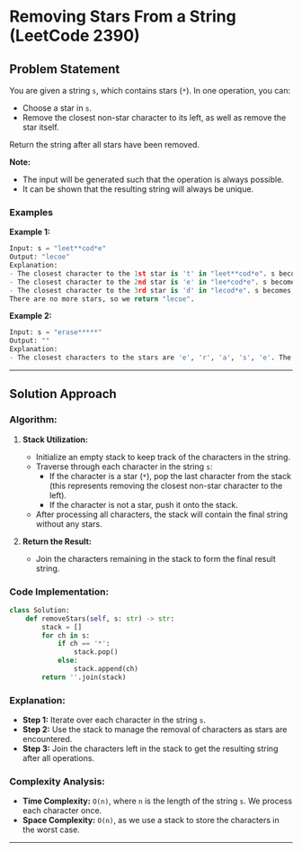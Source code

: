 

# Removing Stars From a String (LeetCode 2390)

## Problem Statement

You are given a string `s`, which contains stars (`*`). In one operation, you can:

- Choose a star in `s`.
- Remove the closest non-star character to its left, as well as remove the star itself.

Return the string after all stars have been removed.

**Note:**

- The input will be generated such that the operation is always possible.
- It can be shown that the resulting string will always be unique.

### Examples

**Example 1:**

```python
Input: s = "leet**cod*e"
Output: "lecoe"
Explanation: 
- The closest character to the 1st star is 't' in "leet**cod*e". s becomes "lee*cod*e".
- The closest character to the 2nd star is 'e' in "lee*cod*e". s becomes "lecod*e".
- The closest character to the 3rd star is 'd' in "lecod*e". s becomes "lecoe".
There are no more stars, so we return "lecoe".
```

**Example 2:**

```python
Input: s = "erase*****"
Output: ""
Explanation: 
- The closest characters to the stars are 'e', 'r', 'a', 's', 'e'. The string becomes empty.
```

---

## Solution Approach

### Algorithm:

1. **Stack Utilization:**
   - Initialize an empty stack to keep track of the characters in the string.
   - Traverse through each character in the string `s`:
     - If the character is a star (`*`), pop the last character from the stack (this represents removing the closest non-star character to the left).
     - If the character is not a star, push it onto the stack.
   - After processing all characters, the stack will contain the final string without any stars.

2. **Return the Result:**
   - Join the characters remaining in the stack to form the final result string.

### Code Implementation:

```python
class Solution: 
    def removeStars(self, s: str) -> str:
        stack = []
        for ch in s: 
            if ch == '*': 
                stack.pop()
            else: 
                stack.append(ch)
        return ''.join(stack)
```

### Explanation:

- **Step 1:** Iterate over each character in the string `s`.
- **Step 2:** Use the stack to manage the removal of characters as stars are encountered.
- **Step 3:** Join the characters left in the stack to get the resulting string after all operations.

### Complexity Analysis:

- **Time Complexity:** `O(n)`, where `n` is the length of the string `s`. We process each character once.
- **Space Complexity:** `O(n)`, as we use a stack to store the characters in the worst case.

---


